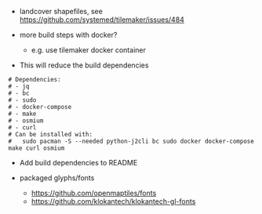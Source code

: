 * landcover shapefiles, see https://github.com/systemed/tilemaker/issues/484

* more build steps with docker?
  * e.g. use tilemaker docker container

* This will reduce the build dependencies

```
# Dependencies:
# - jq
# - bc
# - sudo
# - docker-compose
# - make
# - osmium
# - curl
# Can be installed with:
#   sudo pacman -S --needed python-j2cli bc sudo docker docker-compose make curl osmium
```

* Add build dependencies to README

* packaged glyphs/fonts
  * https://github.com/openmaptiles/fonts
  * https://github.com/klokantech/klokantech-gl-fonts
